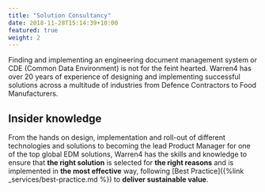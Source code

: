 ```yaml
---
title: "Solution Consultancy"
date: 2018-11-28T15:14:39+10:00
featured: true
weight: 2
---
```


Finding and implementing an engineering document management system or CDE (Common Data Environment) is not for the feint hearted.  Warren4 has over 20 years of experience of designing and implementing successful solutions across a multitude of industries from Defence Contractors to Food Manufacturers.

## Insider knowledge

From the hands on design, implementation and roll-out of different technologies and solutions to becoming the lead Product Manager for one of the top global EDM solutions, Warren4 has the skills and knowledge to ensure that **the right solution** is selected for **the right reasons** and is implemented in **the most effective** way, following [Best Practice]({%link _services/best-practice.md %}) to **deliver sustainable value**.
